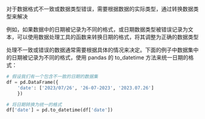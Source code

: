 对于数据格式不一致或数据类型错误，需要根据数据的实际类型，通过转换数据类型来解决

例如，如果数据中的日期被记录为不同的格式，或日期数据类型被错误记录为文本，可以使用数据处理工具的函数来转换日期的格式，将其调整为正确的数据类型

处理不一致或错误的数据通常需要根据具体的情况来决定。下面的例子中数据集中的日期被记录为不同的格式，使用 pandas 的 to_datetime 方法来统一日期的格式：

```python
# 假设我们有一个包含不一致的日期的数据集
df = pd.DataFrame({
    'date': ['2023/07/26', '26-07-2023', '2023.07.26']
    })

# 将日期转换为统一的格式
df['date'] = pd.to_datetime(df['date'])
```


